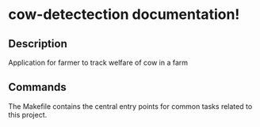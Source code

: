 # cow-detectection documentation!

## Description

Application for farmer to track welfare of cow in a farm

## Commands

The Makefile contains the central entry points for common tasks related to this project.

